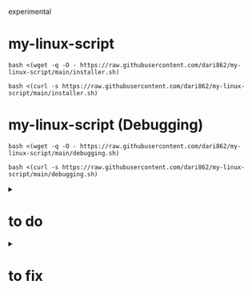 experimental

# my-linux-script

```
bash <(wget -q -O - https://raw.githubusercontent.com/dari862/my-linux-script/main/installer.sh)
```

```
bash <(curl -s https://raw.githubusercontent.com/dari862/my-linux-script/main/installer.sh)
```

# my-linux-script (Debugging)

```
bash <(wget -q -O - https://raw.githubusercontent.com/dari862/my-linux-script/main/debugging.sh)
```

```
bash <(curl -s https://raw.githubusercontent.com/dari862/my-linux-script/main/debugging.sh)
```


<details>
<summary><h1>to do</h1></summary>
  number of installed appes : echo $(( $(dpkg-query -l | wc -l) - 5 ))
  
  work on bspwm
  https://xerolinux.xyz/
  https://github.com/erikdubois/arcolinux-nemesis
</details>

<details>
<summary><h1>to fix</h1></summary>
- fix brighness script
- error: tray: Failed to put tray above 0x3800001 in the stack (XCB_MATCH (8))
</details>
